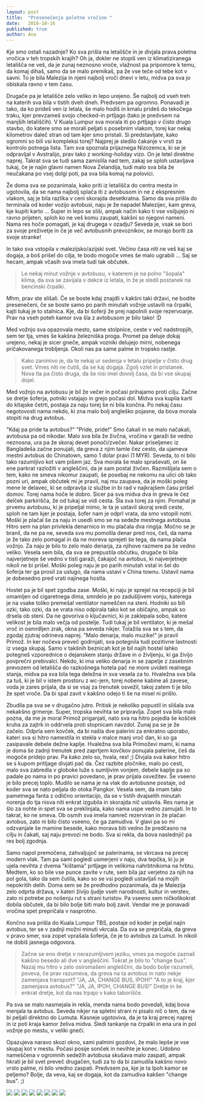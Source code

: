 ```yaml
---
layout: post
title:  "Presenečenja poletne vročine "
date:   2016-10-16
published: true
author: Ana
---
```


<p class="intro"><span class="dropcap">K</span>je smo ostali nazadnje? 
Ko sva prišla na letališče in je divjala prava poletna vročica v teh tropskih krajih? Oh ja, dokler ne stopiš ven iz klimatiziranega letališča ne veš, da je zunaj neznosno vroče, vlažnost pa pripomore k temu, da komaj dihaš, samo da se malo premikaš, pa že vse teče od tebe kot v savni. To je bila Malezija in njeni najbolj vroči dnevi v letu, midva pa sva jo obiskala ravno v tem času.</p> 

Drugače pa je letališče zelo veliko in lepo urejeno. Še najbolj od vseh treh na katerih sva bila v tistih dveh dneh. Predvsem pa ogromno. Ponavadi je tako, da ko prideš ven iz letala, še malo hodiš in kmalu prideš do tekočega traku, kjer prevzameš svojo checked-in prtljago (tako je predvsem na manjših letališčih). V Kuala Lumpur sva morala iti po prtljago v čisto drugo stavbo, do katere smo se morali peljati s posebnim vlakom, torej kar nekaj kilometrov daleč stran od tam kjer smo pristali. Si predstavljate, kako ogromni so bili vsi kompleksi torej? Najprej je sledilo čakanje v vrsti za kontrolo potnega lista. Tam sva spoznala prijaznega Nizozemca, ki se je odpravljal v Avstralijo, prav tako z working-holiday vizo. On je letel direktno naprej. Takrat sva se tudi sama zamislila nad tem, zakaj se sploh ustavljava tukaj, če je najin glavni namen Nova Zelandija, tudi malo sva bila že neučakana po vsej dolgi poti, pa sva bila komaj na polovici.

Že doma sva se pozanimala, kako priti iz letališča do centra mesta in ugotovila, da se nama najbolj splača iti z avtobusom in ne z ekspresnim vlakom, saj je bila razlika v ceni skorajda desetkratna. Samo da sva prišla do terminala od koder vozijo avtobusi, naju je že napadel Malezijec, kam greva, kje kupiti karto … Super in lepo se sliši, ampak način kako ti vse vsiljujejo ni ravno prijeten, sploh ko ne veš komu zaupati, kakšni so njegovi nameni. Nama res hoče pomagati, je kaj drugega v ozadju? Seveda je, vsak se bori za svoje preživetje in če je več avtobusnih prevoznikov, se morajo boriti za svoje stranke!

In tako sva vstopila v malezijsko/azijski svet. Večino časa niti ne veš kaj se dogaja, a boš prišel do cilja, te bodo mogoče vmes še malo ugrabili … Saj se hecam, ampak včasih sva imela tudi tak občutek. 

<blockquote>
Le nekaj minut vožnje v avtobusu, v katerem je na polno "šopala" klima, da sva se zavijala v dekce iz letala, in že je sledil postanek na bencinski črpalki.
</blockquote>

Mhm, prav ste slišali. Če se boste kdaj znajdli v kakšni taki državi, ne bodite presenečeni, če se boste samo po parih minutah vožnje ustavili na črpalki, kajti tukaj je to stalnica. Kje, da bi šoferji že prej napolnili svoje rezervoarje. Prav na vseh poteh kamor sva šla z avtobusom je bilo tako! :D 

Med vožnjo sva opazovala mesto, same stolpnice, ceste v več nadstropjih, sem ter tja, vmes še kakšna železniška proga. Promet pa deluje dokaj urejeno, nekaj je sicer gneče, ampak vozniki delujejo mirni, nobenega pričakovanega trobljenja. Okoli nas pa same palme in tropsko rastje. 

<blockquote>
Kako zanimivo je, da te nekaj ur sedenja v letalu pripelje v čisto drug svet. Vmes niti ne čutiš, da se kaj dogaja. Zgolj vzlet in pristanek. Nova tla pa čisto druga, da še nisi imel dovolj časa, da bi vse skupaj dojel. 
</blockquote>

Med vožnjo na avtobusu je bil že večer in počasi prihajamo proti cilju. Začne se dretje šoferja, potniki vstajajo in grejo počasi dol. Midva sva kupila karti do kitajske četrti, postaja za naju torej še ni bila končna. Po nekaj času negotovosti nama nekdo, ki zna malo bolj angleško pojasne, da bova morala stopiti na drug avtobus. 

"Kdaj pa pride ta avtobus?" "Pride, pride!" Smo čakali in se malo načakali, avtobusa pa od nikodar. Malo sva bila že živčna, vročina v garaži še vedno neznosna, ura pa že skoraj devet ponoči/zvečer. Nakar priseljenec iz Bangladeša začne ponujati, da greva z njim tamle čez cesto, da ujameva mestni avtobus do Chinatown, samo 1 dolar pravi (1 MYR). Seveda, to ni bilo tako razumljivo kot vam pišem jaz. Sva morala še malo spraševati, on še ene parkrat razložiti v angleščini, da je sam postal živčen. Razmišljala sem o tem, kako ne smeva nikomur zaupati, še posebaj ne nekomu na ulici ob tako pozni uri, ampak občutek mi je pravil, naj mu zaupava, da je moški poleg mene le delavec, ki se odpravlja iz službe in bi rad v najkrajšem času prišel domov. Torej nama hoče le dobro. Sicer pa sva midva dva in greva le čez delček parkirišča, že od tukaj se vidi cesta. Šla sva torej za njim. Pomahal je prvemu avtobusu, ki je pripeljal mimo, le ta je ustavil skoraj sredi ceste, sploh ne tam kjer je postaja, šofer nam je odprl vrata, da smo vstopili notri. Moški je plačal še za naju in usedli smo se na sedeže mestnega avtobusa. Hitro sem na plan privlekla denarnico in mu plačala dva ringija. Močno se je branil, da ne pa ne, seveda sva mu pomolila denar pred nos, češ, da nama je že tako zelo pomagal in da ne moreva sprejeti še tega, da nama plača vožnjo. Za naju je bilo to zelo malo denarja, za njihove razmere pa še vedno veliko. Vesela sem bila, da sva se prepustila občutku, drugače bi bila najverjetneje še vedno v tisti garaži, čakajoč na avtobus, ki najverjetneje nikoli ne bi prišel. Moški poleg naju je po parih minutah vstal in šel do šoferja ter ga prosil za uslugo, da nama ustavi v China townu. Ustavil nama je dobesedno pred vrati najinega hostla.

Hostel pa je bil spet zgodba zase. Moški, ki naju je sprejel na recepciji je bil omamljen od cigaretnega dima, smrdelo je po zadušljivem vonju, katerega je na vsake toliko premešal ventilator nameščen na steni. Hodniki so bili ozki, tako ozki, da se vrata niso odpirala tako kot se običajno, ampak so drsela ob steni. Da ne govoriva o ključavnici, ki je zaklepala sobo, katere velikost je bila malo večja od postelje. Tudi tukaj je bil ventilator, ki je mešal vroč in osmrdljen zrak, okna pa seveda nikjer. Tolažila sva se s tem, da zgodaj zjutraj odrineva naprej. "Malo denarja, malo muzike!" je pravil Primož. In ker nočeva preveč godrnjati, sva potegnila tudi pozitivne lastnosti iz vsega skupaj. Samo v takšnih beznicah kot je bil najih hostel lahko potegneš vzporednice o dejanskem stanju države in o življenju, ki ga živijo povprečni prebivalci. Nekdo, ki ima veliko denarja in se zapelje z zasebnim prevozem od letališča do razkošnega hotela pač ne more uvideti realnega stanja, midva pa sva bila tega deležna in sva vesela za to. Hvaležna sva bila za tuš, ki je bil v istem prostoru z wc-jem, torej nobene kabine ali zavese, voda je zares prijala, da si se vsaj za trenutek osvežil, takoj zatem ti je bilo že spet vroče. Da bi spal zavit v kakšno odejo ti še na misel ni prišlo. 

Zbudila pa sva se v drugačno jutro. Pritisk je nekoliko popustil in slišala sva nekakšno grmenje. Super, tropska nevihta se pripravlja. Zopet sva bila malo pozna, da me je moral Primož priganjati, nato sva na hitro pojedla še košček kruha za zajtrk in oddrvela proti stopnicam navzdol. Zunaj pa se je že začelo. Odprla sem kovček, da bi našla dve palerini za enkratno uporabo, kateri sva si hitro namestila in stekla v malce manj vroč dan, ki so ga zasipavale debele dežne kaplje. Hvaležna sva bila Primoževi mami, ki nama je doma še zadnji trenutek pred zaprtjem kovčkov ponujala palerine, češ da mogoče pridejo prav. Pa kako zelo so, hvala, res! ;) Divjala sva kakor hitro se s kupom pritljage divjati pač da. Čez razbite pločnike, malo po cesti, malo sva zabredla v globoke luže s sumljivim vonjem, debele kaplje pa so padale po nama in po pravici povedano, je prav prijala osvežitev. Še vseeno je bilo precej toplo. Mudilo se nama je na vlak do avtobusne postaje, od koder sva se nato peljala do otoka Pangkor. Vesela sem, da imam tako pametnega fanta z odlično orientacijo, da se v tistih dvajsetih minutah norenja do tja nisva niti enkrat izgubila in skorajda nič ustavila. Res nama je šlo za nohte in spet sva se preklinjala, kako nama uspe vedno zamujati. In to takrat, ko ne smeva. Ob osmih sva imela namreč rezerviran in že plačan avtobus, zato ni bilo čisto vseeno, če ga zamudiva. V glavi pa so mi odzvanjale še mamine besede, kako morava biti vedno že predčasno na cilju in čakati, saj naju prevozi ne bodo. Sva si rekla, da bova naslednjič pa res bolj zgodnja.

Samo napol premočena, zahvaljujoč se palerinama, se vkrcava na precej modern vlak. Tam pa sami pogledi usmerjeni v naju, dva tepčka, ki ju je ujela nevihta z dvema "kištama" prtljage in velikima nahrbtnikoma na hrbtu. Medtem, ko so bile vse punce zavite v rute, sem bila jaz verjetno za njih na pol gola, tako da sem čutila, kako so se vsi pogledi ustavljali na mojih nepokritih delih. Doma sem se že predhodno pozanimala, da je Malezija zelo odprta država, v kateri živijo ljudje vseh narodnosti, kultur in verstev, zato ni potrebe po nošenju rut s strani turistov. Pa vseeno sem ničkolikokrat dobila občutek, da bi bilo bolje biti malo bolj zavit. Vendar me je ponavadi vročina spet prepričala v nasprotno. 

Končno sva prišla do Kuala Lumpur TBS, postaje od koder je peljal najin avtobus, ter se v zadnji možni minuti vkrcala. Da sva se prepričala, da greva v pravo smer, sva zopet vprašala šoferja, če je to avtobus za Lumut. In nikoli ne dobiš jasnega odgovora. 

<blockquote>
Začne se eno dretje v nerazumljivem jeziku, vmes pa mogoče zaznaš kakšno besedo ali dve v angleščini. Tokrat je bilo to "change bus". Nazaj mu hitro v zelo osiromašeni angleščini, da bodo bolje razumeli, poveva, če prav razumeva, da greva na ta avtobus in nato nekje zamenjava transport? "JA, JA, CHANGE BUS, IPOH!" "A to je kraj, kjer zamenjava avtobus?" "JA, JA, IPOH, CHANGE BUS!" Dretje in še enkrat dretje, kot da nas trpajo v kako taborišče.
</blockquote>

 Pa sva se malo nasmejala in rekla, menda nama bodo povedali, kdaj bova menjala ta avtobus. Seveda nikjer na spletni strani ni pisalo nič o tem, da ne bi peljali direktno do Lumuta. Kasneje ugotoviva, da je ta kraj precej naprej in iz poti kraja kamor želiva midva. Sledi tankanje na črpalki in ena ura in pol vožnje po mestu, v veliki gneči. 

Opazujeva naravo skozi okno, sami palmini gozdovi, že malo lepše je vse skupaj kot v mestu. Počasi posije sonček in nevihte je konec. Udobno nameščena v ogromnih sedežih avtobusa skušava malo zaspati, ampak hkrati je bil svet preveč drugačen, tudi za to da bi zamudila kakšno novo vrsto palme, ni bilo vredno zaspati. Predvsem pa, kje je ta Ipoh kamor se peljemo? Bolje, da veva, kaj se dogaja, kot da zamudiva kakšen "change bus". ;)

<div class="photoset-grid" data-layout="323">
    <img src="{{ '/assets/images/02kulalumpur1/01ana-min.jpg' | relative_url }}" data-title="" data-lightbox="gr1">
    <img src="{{ '/assets/images/02kulalumpur1/02js-min.jpg' | relative_url }}" data-title="" data-lightbox="gr1">
    <img src="{{ '/assets/images/02kulalumpur1/03midva-min.jpg' | relative_url }}" data-title="" data-lightbox="gr1">
    <img src="{{ '/assets/images/02kulalumpur1/04mesto-min.jpg' | relative_url }}" data-title="Pogled na mesto iz avtobusa." data-lightbox="gr1">
    <img src="{{ '/assets/images/02kulalumpur1/04palme-min.jpg' | relative_url }}" data-title="Neskočni gozdovi palm." data-lightbox="gr1">
    <img src="{{ '/assets/images/02kulalumpur1/05dzungla-min.jpg' | relative_url }}" data-title="Delček tropskega gozda ob poti. Ana se sprašuje, če tu raste kaj gob." data-lightbox="gr1">
    <img src="{{ '/assets/images/02kulalumpur1/06bus-min.jpg' | relative_url }}" data-title="Avtobus z velikimi udobnimi sedeži." data-lightbox="gr1">
    <img src="{{ '/assets/images/02kulalumpur1/07midva-min.jpg' | relative_url }}" data-title="" data-lightbox="gr1">
</div>